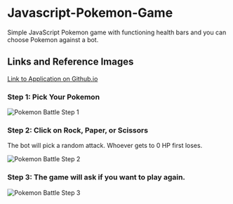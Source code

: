 # Javascript-Pokemon-Game
Simple JavaScript Pokemon game with functioning health bars and you can choose Pokemon against a bot.

## Links and Reference Images

[Link to Application on Github.io](https://gregorywaynepower.github.io/Javascript-Pokemon-Game/)

### Step 1: Pick Your Pokemon

![Pokemon Battle Step 1](https://user-images.githubusercontent.com/31050507/213876643-455d0270-fdfd-4897-a350-95333e66da86.png)

### Step 2: Click on Rock, Paper, or Scissors

The bot will pick a random attack. Whoever gets to 0 HP first loses.

![Pokemon Battle Step 2](https://user-images.githubusercontent.com/31050507/213876751-26537c3d-f6be-4c20-becc-206666a9dd88.png)

### Step 3: The game will ask if you want to play again.

![Pokemon Battle Step 3](https://user-images.githubusercontent.com/31050507/213876662-fbb7147f-75f8-4a45-a66a-1670ac396847.png)
